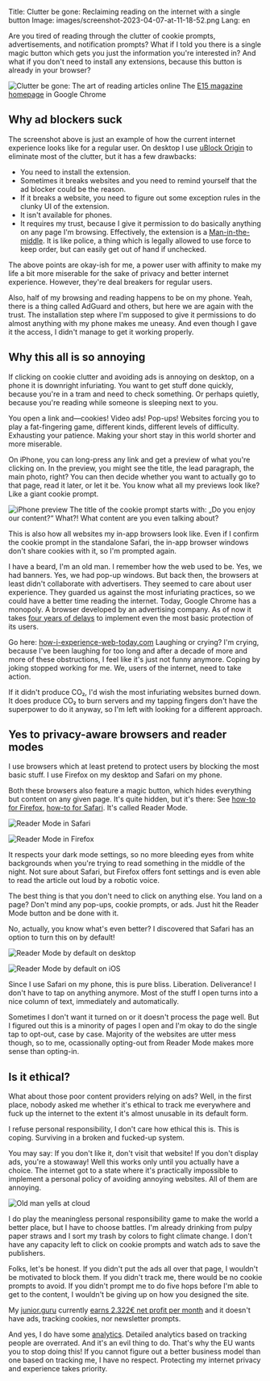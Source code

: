 Title: Clutter be gone: Reclaiming reading on the internet with a single button
Image: images/screenshot-2023-04-07-at-11-18-52.png
Lang: en

Are you tired of reading through the clutter of cookie prompts, advertisements, and notification prompts?
What if I told you there is a single magic button which gets you just the information you're interested in?
And what if you don't need to install any extensions, because this button is already in your browser?

![Clutter be gone: The art of reading articles online]({static}/images/screenshot-2023-04-07-at-11-18-52.png)
The [E15 magazine homepage](https://www.e15.cz/) in Google Chrome

## Why ad blockers suck

The screenshot above is just an example of how the current internet experience looks like for a regular user.
On desktop I use [uBlock Origin](https://ublockorigin.com/) to eliminate most of the clutter, but it has a few drawbacks:

-   You need to install the extension.
-   Sometimes it breaks websites and you need to remind yourself that the ad blocker could be the reason.
-   If it breaks a website, you need to figure out some exception rules in the clunky UI of the extension.
-   It isn't available for phones.
-   It requires my trust, because I give it permission to do basically anything on any page I'm browsing.
    Effectively, the extension is a [Man-in-the-middle](https://en.wikipedia.org/wiki/Man-in-the-middle_attack).
    It is like police, a thing which is legally allowed to use force to keep order, but can easily get out of hand if unchecked.

The above points are okay-ish for me, a power user with affinity to make my life a bit more miserable for the sake of privacy and better internet experience.
However, they're deal breakers for regular users.

Also, half of my browsing and reading happens to be on my phone.
Yeah, there is a thing called AdGuard and others, but here we are again with the trust.
The installation step where I'm supposed to give it permissions to do almost anything with my phone makes me uneasy.
And even though I gave it the access, I didn't manage to get it working properly.

## Why this all is so annoying

If clicking on cookie clutter and avoiding ads is annoying on desktop, on a phone it is downright infuriating.
You want to get stuff done quickly, because you're in a tram and need to check something.
Or perhaps quietly, because you're reading while someone is sleeping next to you.

You open a link and—cookies! Video ads! Pop-ups!
Websites forcing you to play a fat-fingering game, different kinds, different levels of difficulty.
Exhausting your patience.
Making your short stay in this world shorter and more miserable.

On iPhone, you can long-press any link and get a preview of what you're clicking on.
In the preview, you might see the title, the lead paragraph, the main photo, right?
You can then decide whether you want to actually go to that page, read it later, or let it be.
You know what all my previews look like?
Like a giant cookie prompt.

![iPhone preview]({static}/images/img-2735.png)
The title of the cookie prompt starts with: „Do you enjoy our content?“ What?! What content are you even talking about?

This is also how all websites my in-app browsers look like.
Even if I confirm the cookie prompt in the standalone Safari, the in-app browser windows don't share cookies with it, so I'm prompted again.

I have a beard, I'm an old man.
I remember how the web used to be.
Yes, we had banners.
Yes, we had pop-up windows.
But back then, the browsers at least didn't collaborate with advertisers.
They seemed to care about user experience.
They guarded us against the most infuriating practices, so we could have a better time reading the internet.
Today, Google Chrome has a monopoly.
A browser developed by an advertising company.
As of now it takes [four years of delays](https://cookie-script.com/blog/google-delays-blocking-third-party-cookies) to implement even the most basic protection of its users.

Go here: [how-i-experience-web-today.com](https://how-i-experience-web-today.com/)
Laughing or crying?
I'm crying, because I've been laughing for too long and after a decade of more and more of these obstructions, I feel like it's just not funny anymore.
Coping by joking stopped working for me.
We, users of the internet, need to take action.

If it didn't produce CO₂, I'd wish the most infuriating websites burned down.
It does produce CO₂ to burn servers and my tapping fingers don't have the superpower to do it anyway, so I'm left with looking for a different approach.

## Yes to privacy-aware browsers and reader modes

I use browsers which at least pretend to protect users by blocking the most basic stuff.
I use Firefox on my desktop and Safari on my phone.

Both these browsers also feature a magic button, which hides everything but content on any given page.
It's quite hidden, but it's there:
See [how-to for Firefox](https://support.mozilla.org/en-US/kb/firefox-reader-view-clutter-free-web-pages), [how-to for Safari](https://support.apple.com/guide/safari/hide-ads-when-reading-sfri32632/mac).
It's called Reader Mode.

![Reader Mode in Safari]({static}/images/screenshot-2023-04-07-at-11-20-42.png)

![Reader Mode in Firefox]({static}/images/screenshot-2023-04-07-at-11-21-46.png)

It respects your dark mode settings, so no more bleeding eyes from white backgrounds when you're trying to read something in the middle of the night.
Not sure about Safari, but Firefox offers font settings and is even able to read the article out loud by a robotic voice.

The best thing is that you don't need to click on anything else.
You land on a page?
Don't mind any pop-ups, cookie prompts, or ads.
Just hit the Reader Mode button and be done with it.

No, actually, you know what's even better?
I discovered that Safari has an option to turn this on by default!

![Reader Mode by default on desktop]({static}/images/screenshot-2023-04-07-at-12-09-00.png)

![Reader Mode by default on iOS]({static}/images/img-2733.jpg)

Since I use Safari on my phone, this is pure bliss.
Liberation.
Deliverance!
I don't have to tap on anything anymore.
Most of the stuff I open turns into a nice column of text, immediately and automatically.

Sometimes I don't want it turned on or it doesn't process the page well.
But I figured out this is a minority of pages I open and I'm okay to do the single tap to opt-out, case by case.
Majority of the websites are utter mess though, so to me, ocassionally opting-out from Reader Mode makes more sense than opting-in.

## Is it ethical?

What about those poor content providers relying on ads?
Well, in the first place, nobody asked me whether it's ethical to track me everywhere and fuck up the internet to the extent it's almost unusable in its default form.

I refuse personal responsibility, I don't care how ethical this is.
This is coping.
Surviving in a broken and fucked-up system.

You may say: If you don't like it, don't visit that website!
If you don't display ads, you're a stowaway!
Well this works only until you actually have a choice.
The internet got to a state where it's practically impossible to implement a personal policy of avoiding annoying websites.
All of them are annoying.

![Old man yells at cloud]({static}/images/3ad-1362626647.jpg)

I do play the meaningless personal responsibility game to make the world a better place, but I have to choose battles.
I'm already drinking from pulpy paper straws and I sort my trash by colors to fight climate change.
I don't have any capacity left to click on cookie prompts and watch ads to save the publishers.

Folks, let's be honest.
If you didn't put the ads all over that page, I wouldn't be motivated to block them.
If you didn't track me, there would be no cookie prompts to avoid.
If you didn't prompt me to do five hops before I'm able to get to the content, I wouldn't be giving up on how you designed the site.

My [junior.guru](https://junior.guru/) currently [earns 2.322€ net profit per month](https://junior.guru/open/) and it doesn't have ads, tracking cookies, nor newsletter prompts.

And yes, I do have some [analytics](https://simpleanalytics.com/junior.guru).
Detailed analytics based on tracking people are overrated.
And it's an evil thing to do.
That's why the EU wants you to stop doing this!
If you cannot figure out a better business model than one based on tracking me, I have no respect.
Protecting my internet privacy and experience takes priority.

